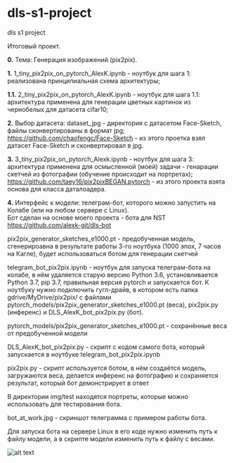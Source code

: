 # dls-s1-project
dls s1 project

Итоговый проект.

**0.** Тема: Генерация изображений (pix2pix).

**1.** 1_tiny_pix2pix_on_pytorch_AlexK.ipynb - ноутбук для шага 1: реализована принципиальная схема архитектуры;

**1.1.** 2_tiny_pix2pix_on_pytorch_AlexK.ipynb - ноутбук для шага 1.1: архитектура применена для генерации цветных картинок из чернобелых для датасета cifar10;

**2.** Выбор датасета: dataset_jpg - директория с датасетом Face-Sketch, файлы сконвертированы в формат jpg;  
https://github.com/chaofengc/Face-Sketch - из этого проетка взял датасет Face-Sketch и сконвертировал в jpg.

**3.** 3_tiny_pix2pix_on_pytorch_Alexk.ipynb - ноутбук для шага 3: архитектура применена для осмысленной (моей) задачи - генарации скетчей из фотографии (обучение происходит на портретах);  
https://github.com/taey16/pix2pixBEGAN.pytorch - из этого проекта взята основа для класса даталоадера.

**4.** Интерфейс к модели: телеграм-бот, которого можно запустить на Колабе (или на любом сервере с Linux).  
Бот сделан на основе моего проекта - бота для NST https://github.com/alexk-git/dls-bot 

pix2pix_generator_sketches_e1000.pt - предобученная модель, сгенерироавна в результате работы 3-го ноутбука (1000 эпох, 7 часов на Кагле), будет использоваться ботом для генерации скетчей

telegram_bot_pix2pix.ipynb - ноутбук для запуска телеграм-бота на колабе, в нём удаляется старую версию Python 3.6, установливается Python 3.7, pip 3.7, правильная версия pytorch и запускается бот. К ноутбуку нужно подключить гугл-драйв, в котором есть папка gdrive/MyDrive/pix2pix/ с файлами pytorch_models/pix2pix_generator_sketches_e1000.pt (веса), pix2pix.py (инференс) и DLS_AlexK_bot_pix2pix.py (бот).

pytorch_models/pix2pix_generator_sketches_e1000.pt - сохранённые веса от предобученной модели

DLS_AlexK_bot_pix2pix.py - скрипт с кодом самого бота, который запускается в ноутбуке telegram_bot_pix2pix.ipynb

pix2pix.py - скрипт используется ботом, в нём создаётся модель, загружаются веса, делается инференс на фотографию и сохраняется результат, который бот демонстрирует в ответ

В директории img/test находятся портреты, которые можно использовать для тестирования бота.

bot_at_work.jpg - скриншот телеграмма с примером работы бота.

Для запуска бота на сервере Linux в его коде нужно изменить путь к файлу модели, а в скрипте модели изменить путь к файлу с весами.

![alt text](bot_at_work.jpg "Title")


